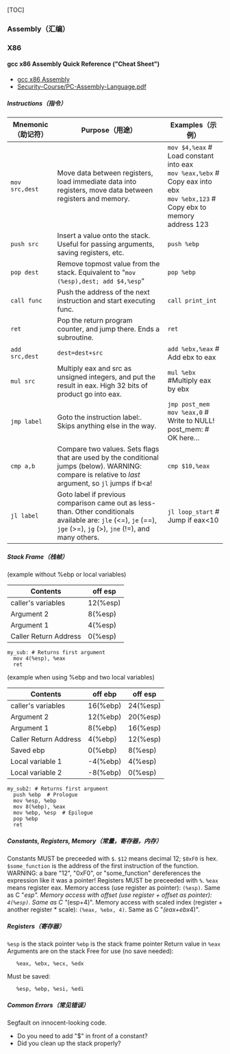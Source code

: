[TOC]

### Assembly（汇编） 


### X86
#### gcc x86 Assembly Quick Reference ("Cheat Sheet")

- [gcc x86 Assembly](https://www.cs.uaf.edu/2005/fall/cs301/support/x86/index.html)
- [Security-Course/PC-Assembly-Language.pdf](https://github.com/lizhi16/Security-Course/blob/master/buffer-overflow/supplyments/PC-Assembly-Language.pdf)

##### Instructions（指令）

|  Mnemonic（助记符） |  Purpose（用途） | Examples（示例）  |
|---|---|---|
| `mov src,dest`  | Move data between registers, load immediate data into registers, move data between registers and memory.  | `mov $4,%eax`  # Load constant into eax <br>`mov %eax,%ebx`  # Copy eax into ebx <br>`mov %ebx,123`  # Copy ebx to memory address 123  |
| `push src`  | Insert a value onto the stack.  Useful for passing arguments, saving registers, etc.  | `push %ebp`  |
| `pop dest` |  Remove topmost value from the stack.  Equivalent to "`mov (%esp),dest; add $4,%esp`" | `pop %ebp` |
| `call func` | Push the address of the next instruction and start executing func.  |  `call print_int` |
| `ret`  | Pop the return program counter, and jump there.  Ends a subroutine.  |  `ret` |
| `add src,dest`  | `dest=dest+src`  | `add %ebx,%eax` # Add ebx to eax  |
| `mul src` |  Multiply eax and src as unsigned integers, and put the result in eax.  High 32 bits of product go into eax. | `mul %ebx` #Multiply eax by ebx  |
| `jmp label`  |  Goto the instruction label:.  Skips anything else in the way. | `jmp post_mem` <br>`mov %eax,0` # Write to NULL! <br>post_mem: # OK here...  |
| `cmp a,b` | Compare two values.  Sets flags that are used by the conditional jumps (below).  WARNING: compare is relative to *last* argument, so `jl` jumps if b<a!  | `cmp $10,%eax` |
| `jl label` | Goto label if previous comparison came out as less-than.  Other conditionals available are: `jle` (<=), `je` (==), `jge` (>=), `jg` (>), `jne` (!=), and many others.  | `jl loop_start`  # Jump if eax<10  |


##### Stack Frame（栈帧）

(example without %ebp or local variables)

| Contents  | off esp  |
|---|---|
| caller's variables  | 12(%esp)  |
| Argument 2  | 8(%esp)  |
| Argument 1  | 4(%esp)  |
| Caller Return Address  | 0(%esp)  |

```assembly
my_sub: # Returns first argument
  mov 4(%esp), %eax
  ret
```

(example when using %ebp and two local variables)

|  Contents | off ebp  | off esp  |
|---|---|---|
| caller's variables  | 16(%ebp)  | 24(%esp)  |
| Argument 2  | 12(%ebp)  | 20(%esp)  |
| Argument 1  | 8(%ebp)  | 16(%esp)  |
| Caller Return Address  | 4(%ebp)  | 12(%esp)  |
| Saved ebp  | 0(%ebp)  | 8(%esp)  |
| Local variable 1  | -4(%ebp)  | 4(%esp)  |
| Local variable 2  | -8(%ebp) | 0(%esp)  |

```assembly
my_sub2: # Returns first argument
  push %ebp  # Prologue
  mov %esp, %ebp
  mov 8(%ebp), %eax
  mov %ebp, %esp  # Epilogue
  pop %ebp
  ret
```


##### Constants, Registers, Memory（常量，寄存器，内存）
Constants MUST be preceeded with `$`.  `$12` means decimal 12; `$0xF0` is hex.
`$some_function` is the address of the first instruction of the function.
WARNING: a bare "12", "0xF0", or "some_function" dereferences the expression like it was a pointer!
Registers MUST be preceeded with `%`.  `%eax` means register eax.
Memory access (use register as pointer): `(%esp)`.  Same as C "*esp".
Memory access with offset (use register + offset as pointer): `4(%esp)`.  Same as C "*(esp+4)".
Memory access with scaled index (register + another register * scale): `(%eax, %ebx, 4)`.  Same as C "*(eax+ebx*4)".


##### Registers（寄存器）
`%esp` is the stack pointer
`%ebp` is the stack frame pointer
Return value in `%eax`
Arguments are on the stack
Free for use (no save needed):
```
   %eax, %ebx, %ecx, %edx
```
Must be saved:
```
   %esp, %ebp, %esi, %edi
```

##### Common Errors（常见错误）

Segfault on innocent-looking code.
*    Do you need to add "$" in front of a constant?
*    Did you clean up the stack properly?
















